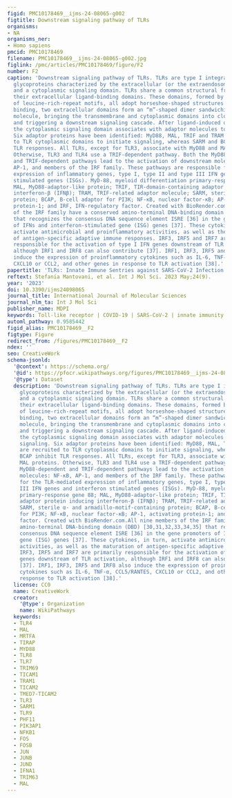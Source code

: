 ```yaml
---
figid: PMC10178469__ijms-24-08065-g002
figtitle: Downstream signaling pathway of TLRs
organisms:
- NA
organisms_ner:
- Homo sapiens
pmcid: PMC10178469
filename: PMC10178469__ijms-24-08065-g002.jpg
figlink: /pmc/articles/PMC10178469/figure/F2
number: F2
caption: 'Downstream signaling pathway of TLRs. TLRs are type I integral membrane
  glycoproteins characterized by the extracellular (or the extraendosomal) domains
  and a cytoplasmic signaling domain. TLRs share a common structural framework in
  their extracellular ligand-binding domains. These domains, formed by varying numbers
  of leucine-rich-repeat motifs, all adopt horseshoe-shaped structures. After ligand
  binding, two extracellular domains form an “m”-shaped dimer sandwiching the ligand
  molecule, bringing the transmembrane and cytoplasmic domains into close proximity
  and triggering a downstream signaling cascade. After ligand-induced dimerization,
  the cytoplasmic signaling domain associates with adaptor molecules to transmit signaling.
  Six adaptor proteins have been identified: MyD88, MAL, TRIF and TRAM are recruited
  to TLR cytoplasmic domains to initiate signaling, whereas SARM and BCAP inhibit
  TLR responses. All TLRs, except for TLR3, associate with MyD88 and MAL proteins.
  Otherwise, TLR3 and TLR4 use a TRIF-dependent pathway. Both the MyD88-dependent
  and TRIF-dependent pathways lead to the activation of downstream molecules: NF-κB,
  AP-1, and members of the IRF family. These pathways are responsible for the TLR-mediated
  expression of inflammatory genes, type I, type II and type III IFN genes and interferon
  stimulated genes (ISGs). MyD-88, myeloid differentiation primary-response gene 88;
  MAL, MyD88-adaptor-like protein; TRIF, TIR-domain-containing adaptor protein inducing
  interferon-β (IFNβ); TRAM, TRIF-related adaptor molecule; SARM, sterile α- and armadillo-motif-containing
  protein; BCAP, B-cell adaptor for PI3K; NF-κB, nuclear factor-κB; AP-1, activating
  protein-1; and IRF, IFN-regulatory factor. Created with BioRender.com.All nine members
  of the IRF family have a conserved amino-terminal DNA-binding domain (DBD) [30,31,32,33,34,35]
  that recognizes the consensus DNA sequence element ISRE [36] in the gene promoters
  of IFNs and interferon-stimulated gene (ISG) genes [37]. These cytokines, in turn,
  activate antimicrobial and proinflammatory activities, as well as the maturation
  of antigen-specific adaptive immune responses. IRF3, IRF5 and IRF7 are primarily
  responsible for the activation of type I IFN genes downstream of TLR activation,
  although IRF1 and IRF8 can also contribute [37]. IRF1, IRF3, IRF5 and IRF8 also
  induce the expression of proinflammatory cytokines such as IL-6, TNF-α, CCL5/RANTES,
  CXCL10 or CCL2, and other genes in response to TLR activation [38].'
papertitle: 'TLRs: Innate Immune Sentries against SARS-CoV-2 Infection'
reftext: Stefania Mantovani, et al. Int J Mol Sci. 2023 May;24(9).
year: '2023'
doi: 10.3390/ijms24098065
journal_title: International Journal of Molecular Sciences
journal_nlm_ta: Int J Mol Sci
publisher_name: MDPI
keywords: Toll-like receptor | COVID-19 | SARS-CoV-2 | innate immunity | host genetics
automl_pathway: 0.9585442
figid_alias: PMC10178469__F2
figtype: Figure
redirect_from: /figures/PMC10178469__F2
ndex: ''
seo: CreativeWork
schema-jsonld:
  '@context': https://schema.org/
  '@id': https://pfocr.wikipathways.org/figures/PMC10178469__ijms-24-08065-g002.html
  '@type': Dataset
  description: 'Downstream signaling pathway of TLRs. TLRs are type I integral membrane
    glycoproteins characterized by the extracellular (or the extraendosomal) domains
    and a cytoplasmic signaling domain. TLRs share a common structural framework in
    their extracellular ligand-binding domains. These domains, formed by varying numbers
    of leucine-rich-repeat motifs, all adopt horseshoe-shaped structures. After ligand
    binding, two extracellular domains form an “m”-shaped dimer sandwiching the ligand
    molecule, bringing the transmembrane and cytoplasmic domains into close proximity
    and triggering a downstream signaling cascade. After ligand-induced dimerization,
    the cytoplasmic signaling domain associates with adaptor molecules to transmit
    signaling. Six adaptor proteins have been identified: MyD88, MAL, TRIF and TRAM
    are recruited to TLR cytoplasmic domains to initiate signaling, whereas SARM and
    BCAP inhibit TLR responses. All TLRs, except for TLR3, associate with MyD88 and
    MAL proteins. Otherwise, TLR3 and TLR4 use a TRIF-dependent pathway. Both the
    MyD88-dependent and TRIF-dependent pathways lead to the activation of downstream
    molecules: NF-κB, AP-1, and members of the IRF family. These pathways are responsible
    for the TLR-mediated expression of inflammatory genes, type I, type II and type
    III IFN genes and interferon stimulated genes (ISGs). MyD-88, myeloid differentiation
    primary-response gene 88; MAL, MyD88-adaptor-like protein; TRIF, TIR-domain-containing
    adaptor protein inducing interferon-β (IFNβ); TRAM, TRIF-related adaptor molecule;
    SARM, sterile α- and armadillo-motif-containing protein; BCAP, B-cell adaptor
    for PI3K; NF-κB, nuclear factor-κB; AP-1, activating protein-1; and IRF, IFN-regulatory
    factor. Created with BioRender.com.All nine members of the IRF family have a conserved
    amino-terminal DNA-binding domain (DBD) [30,31,32,33,34,35] that recognizes the
    consensus DNA sequence element ISRE [36] in the gene promoters of IFNs and interferon-stimulated
    gene (ISG) genes [37]. These cytokines, in turn, activate antimicrobial and proinflammatory
    activities, as well as the maturation of antigen-specific adaptive immune responses.
    IRF3, IRF5 and IRF7 are primarily responsible for the activation of type I IFN
    genes downstream of TLR activation, although IRF1 and IRF8 can also contribute
    [37]. IRF1, IRF3, IRF5 and IRF8 also induce the expression of proinflammatory
    cytokines such as IL-6, TNF-α, CCL5/RANTES, CXCL10 or CCL2, and other genes in
    response to TLR activation [38].'
  license: CC0
  name: CreativeWork
  creator:
    '@type': Organization
    name: WikiPathways
  keywords:
  - TLR4
  - MAL
  - MRTFA
  - TIRAP
  - MYD88
  - TLR8
  - TLR7
  - TRIM69
  - TICAM1
  - TRAM1
  - TICAM2
  - TMED7-TICAM2
  - TLR3
  - SARM1
  - TLR9
  - PHF11
  - PIK3AP1
  - NFKB1
  - FOS
  - FOSB
  - JUN
  - JUNB
  - JUND
  - IFNA1
  - TRIM63
  - MAL
---
```

